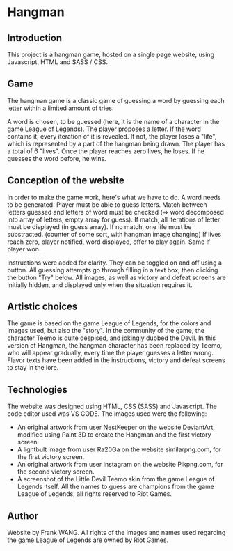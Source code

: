 # Hangman

## Introduction
This project is a hangman game, hosted on a single page website, using Javascript, HTML and SASS / CSS.

## Game
The hangman game is a classic game of guessing a word by guessing each letter within a limited amount of tries.

A word is chosen, to be guessed (here, it is the name of a character in the game League of Legends).
The player proposes a letter.
If the word contains it, every iteration of it is revealed.
If not, the player loses a "life", which is represented by a part of the hangman being drawn. The player has a total of 6 "lives".
Once the player reaches zero lives, he loses. If he guesses the word before, he wins.

## Conception of the website
In order to make the game work, here's what we have to do.
A word needs to be generated.
Player must be able to guess letters.
Match between letters guessed and letters of word must be checked (=> word decomposed into array of letters, empty array for guess).
If match, all iterations of letter must be displayed (in guess array).
If no match, one life must be substracted. (counter of some sort, with hangman image changing)
If lives reach zero, player notified, word displayed, offer to play again. Same if player won.

Instructions were added for clarity. They can be toggled on and off using a button.
All guessing attempts go through filling in a text box, then clicking the button "Try" below.
All images, as well as victory and defeat screens are initially hidden, and displayed only when the situation requires it.

## Artistic choices
The game is based on the game League of Legends, for the colors and images used, but also the "story".
In the community of the game, the character Teemo is quite despised, and jokingly dubbed the Devil.
In this version of Hangman, the hangman character has been replaced by Teemo, who will appear gradually, every time the player guesses a letter wrong.
Flavor texts have been added in the instructions, victory and defeat screens to stay in the lore.

## Technologies
The website was designed using HTML, CSS (SASS) and Javascript. The code editor used was VS CODE.
The images used were the following:
- An original artwork from user NestKeeper on the website DeviantArt, modified using Paint 3D to create the Hangman and the first victory screen.
- A lightbult image from user Ra20Ga on the website similarpng.com, for the first victory screen.
- An original artwork from user Instagram on the website Pikpng.com, for the second victory screen.
- A screenshot of the Little Devil Teemo skin from the game League of Legends itself.
All the names to guess are champions from the game League of Legends, all rights reserved to Riot Games.

## Author 
Website by Frank WANG.
All rights of the images and names used regarding the game League of Legends are owned by Riot Games.
